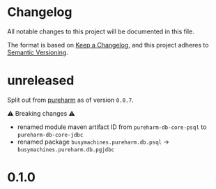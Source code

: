 # Changelog

All notable changes to this project will be documented in this file.

The format is based on [Keep a Changelog](https://keepachangelog.com/en/1.0.0/),
and this project adheres to [Semantic Versioning](https://semver.org/spec/v2.0.0.html).

# unreleased

Split out from [pureharm](https://github.com/busymachines/pureharm) as of version `0.0.7`.

:warning: Breaking changes :warning:
- renamed module maven artifact ID from `pureharm-db-core-psql` to `pureharm-db-core-jdbc`
- renamed package `busymachines.pureharm.db.psql` -> `busymachines.pureharm.db.pgjdbc`

# 0.1.0
